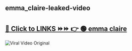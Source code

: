 
 ## emma_claire-leaked-video 

# <h2><a href="https://clipsfans.com/emma_claire&ref=git">🔗 Click to LINKS ⏩⏩ 👉 🟢 emma claire </a></h2>

<a href="https://clipsfans.com/emma_claire&ref=git" rel="nofollow" data-target="animated-image.originalLink"><img src="https://i.ibb.co.com/xMMVF88/686577567.gif" alt="Viral Video Original" style="max-width: 100%; display: inline-block;" data-target="animated-image.originalImage"></a>
